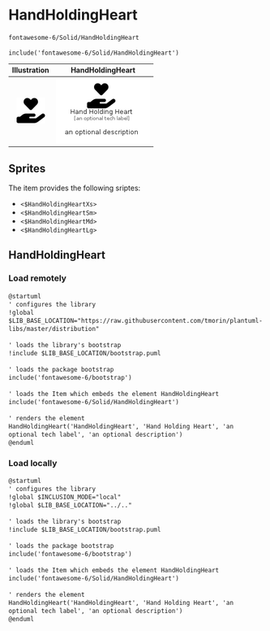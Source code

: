 # HandHoldingHeart


```text
fontawesome-6/Solid/HandHoldingHeart
```

```text
include('fontawesome-6/Solid/HandHoldingHeart')
```



| Illustration | HandHoldingHeart |
| :---: | :---: |
| ![illustration for Illustration](../../fontawesome-6/Solid/HandHoldingHeart.png) | ![illustration for HandHoldingHeart](../../fontawesome-6/Solid/HandHoldingHeart.Local.png) |



## Sprites
The item provides the following sriptes:

- `<$HandHoldingHeartXs>`
- `<$HandHoldingHeartSm>`
- `<$HandHoldingHeartMd>`
- `<$HandHoldingHeartLg>`





## HandHoldingHeart

### Load remotely
```plantuml
@startuml
' configures the library
!global $LIB_BASE_LOCATION="https://raw.githubusercontent.com/tmorin/plantuml-libs/master/distribution"

' loads the library's bootstrap
!include $LIB_BASE_LOCATION/bootstrap.puml

' loads the package bootstrap
include('fontawesome-6/bootstrap')

' loads the Item which embeds the element HandHoldingHeart
include('fontawesome-6/Solid/HandHoldingHeart')

' renders the element
HandHoldingHeart('HandHoldingHeart', 'Hand Holding Heart', 'an optional tech label', 'an optional description')
@enduml
```

### Load locally
```plantuml
@startuml
' configures the library
!global $INCLUSION_MODE="local"
!global $LIB_BASE_LOCATION="../.."

' loads the library's bootstrap
!include $LIB_BASE_LOCATION/bootstrap.puml

' loads the package bootstrap
include('fontawesome-6/bootstrap')

' loads the Item which embeds the element HandHoldingHeart
include('fontawesome-6/Solid/HandHoldingHeart')

' renders the element
HandHoldingHeart('HandHoldingHeart', 'Hand Holding Heart', 'an optional tech label', 'an optional description')
@enduml
```

